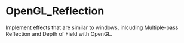 # OpenGL_Reflection
Implement effects that are similar to windows, inlcuding Multiple-pass Reflection and Depth of Field with OpenGL.
